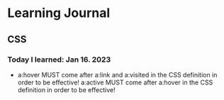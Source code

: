 # Learning Journal 

## CSS

### Today I learned: Jan 16. 2023

- a:hover MUST come after a:link and a:visited in the CSS definition in order to be effective! a:active MUST come after a:hover in the CSS definition in order to be effective!
  
<!-- For example:

     a:visited {
      }
     a:hover {
      }
     a:active {
      } -->
